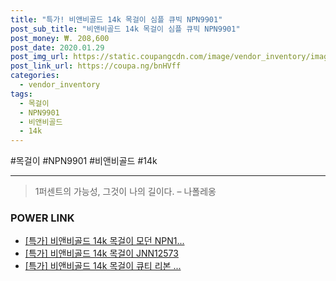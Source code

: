 ```yaml
--- 
title: "특가! 비앤비골드 14k 목걸이 심플 큐빅 NPN9901" 
post_sub_title: "비앤비골드 14k 목걸이 심플 큐빅 NPN9901" 
post_money: ₩. 208,600 
post_date: 2020.01.29 
post_img_url: https://static.coupangcdn.com/image/vendor_inventory/images/2018/07/27/17/0/583dda25-5f87-4a6d-ad56-8fa87b1ef97c.jpg 
post_link_url: https://coupa.ng/bnHVff 
categories: 
  - vendor_inventory 
tags: 
  - 목걸이 
  - NPN9901 
  - 비앤비골드 
  - 14k 
--- 
```

  #목걸이 #NPN9901 #비앤비골드 #14k 
<hr> 

> 1퍼센트의 가능성, 그것이 나의 길이다. – 나폴레옹 


### POWER LINK

* <a href="https://blog.naver.com/an0733/221789474926" target="_blank">[특가] 비앤비골드 14k 목걸이 모던 NPN1...</a>
* <a href="https://blog.naver.com/santokki14/221789473326" target="_blank">[특가] 비앤비골드 14k 목걸이 JNN12573</a>
* <a href="https://blog.naver.com/sakai111/221790577289" target="_blank">[특가] 비앤비골드 14k 목걸이 큐티 리본 ...</a>
